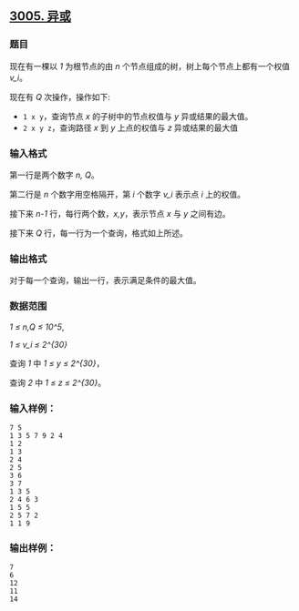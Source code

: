 ## [3005. 异或](https://www.acwing.com/problem/content/3008/)

### 题目

现在有一棵以 *1* 为根节点的由 *n* 个节点组成的树，树上每个节点上都有一个权值 *v_i*。

现在有 *Q* 次操作，操作如下:

- `1 x y`，查询节点 *x* 的子树中的节点权值与 *y* 异或结果的最大值。
- `2 x y z`，查询路径 *x* 到 *y* 上点的权值与 *z* 异或结果的最大值

### 输入格式

第一行是两个数字 *n, Q*。

第二行是 *n* 个数字用空格隔开，第 *i* 个数字 *v_i* 表示点 *i* 上的权值。

接下来 *n-1* 行，每行两个数，*x,y*，表示节点 *x* 与 *y* 之间有边。

接下来 *Q* 行，每一行为一个查询，格式如上所述。

### 输出格式

对于每一个查询，输出一行，表示满足条件的最大值。

### 数据范围

*1 ≤ n,Q ≤ 10^5*,

*1 ≤ v_i ≤ 2^{30}*

查询 *1* 中 *1 ≤ y ≤ 2^{30}*，

查询 *2* 中 *1 ≤ z ≤ 2^{30}*。

### 输入样例：

```
7 5
1 3 5 7 9 2 4
1 2
1 3
2 4
2 5
3 6
3 7
1 3 5
2 4 6 3
1 5 5
2 5 7 2
1 1 9
```

### 输出样例：

```
7
6
12
11
14
```
